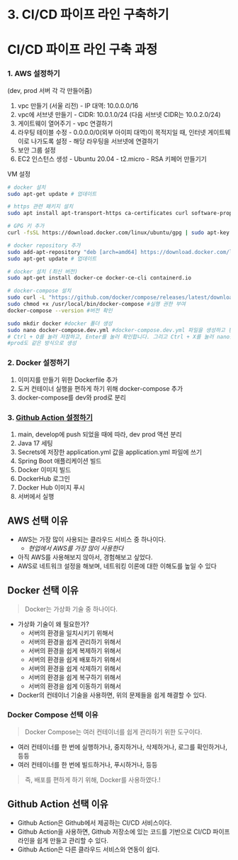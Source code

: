 # 3. CI/CD 파이프 라인 구축하기

# CI/CD 파이프 라인 구축 과정

### 1. AWS 설정하기 
(dev, prod 서버 각 각 만들어줌)
  1. vpc 만들기 (서울 리전)
    - IP 대역: 10.0.0.0/16
  2. vpc에 서브넷 만들기
    - CIDR: 10.0.1.0/24 (다음 서브넷 CIDR는 10.0.2.0/24)
  3. 게이트웨이 열어주기
    - vpc 연결하기
  4. 라우팅 테이블 수정
    - 0.0.0.0/0(외부 아이피 대역)이 목적지일 때, 인터넷 게이트웨이로 나가도록 설정
    - 해당 라우팅을 서브넷에 연결하기
  5. 보안 그룹 설정
  6. EC2 인스턴스 생성
    - Ubuntu 20.04
    - t2.micro
    - RSA 키페어 만들기기

VM 설정
```bash
# docker 설치
sudo apt-get update # 업데이트

# https 관련 패키지 설치
sudo apt install apt-transport-https ca-certificates curl software-properties-common

# GPG 키 추가
curl -fsSL https://download.docker.com/linux/ubuntu/gpg | sudo apt-key add -

# docker repository 추가
sudo add-apt-repository "deb [arch=amd64] https://download.docker.com/linux/ubuntu bionic stable"
sudo apt-get update # 업데이트

# docker 설치 (최신 버전)
sudo apt-get install docker-ce docker-ce-cli containerd.io

# docker-compose 설치
sudo curl -L "https://github.com/docker/compose/releases/latest/download/docker-compose-$(uname -s)-$(uname -m)" -o /usr/local/bin/docker-compose
sudo chmod +x /usr/local/bin/docker-compose #실행 권한 부여
docker-compose --version #버전 확인

sudo mkdir docker #docker 폴더 생성
sudo nano docker-compose.dev.yml #docker-compose.dev.yml 파일을 생성하고 편집 
# Ctrl + O를 눌러 저장하고, Enter를 눌러 확인합니다. 그리고 Ctrl + X를 눌러 nano를 종료
#prod도 같은 방식으로 생성
```

### 2. Docker 설정하기
  1. 이미지를 만들기 위한 Dockerfile 추가
  2. 도커 컨테이너 실행을 편하게 하기 위해 docker-compose 추가
  3. docker-compose를 dev와 prod로 분리

### 3. [Github Action 설정하기](https://github.com/ShimFFF/Practice_Server/tree/develop/.github/workflows)
  1. main, develop에 push 되었을 때에 따라, dev prod 액션 분리
  2. Java 17 세팅
  3. Secrets에 저장한 application.yml 값을 application.yml 파일에 쓰기
  4. Spring Boot 애플리케이션 빌드
  5. Docker 이미지 빌드
  6. DockerHub 로그인
  7. Docker Hub 이미지 푸시
  8. 서버에서 실행
    
## AWS 선택 이유
- AWS는 가장 많이 사용되는 클라우드 서비스 중 하나이다.
  - _현업에서 AWS를 가장 많이 사용한다_
- 아직 AWS를 사용해보지 않아서, 경험해보고 싶었다.
- AWS로 네트워크 설정을 해보며, 네트워킹 이론에 대한 이해도를 높일 수 있다

## Docker 선택 이유
> Docker는 가상화 기술 중 하나이다.
- 가상화 기술이 왜 필요한가?
  - 서버의 환경을 일치시키기 위해서
  - 서버의 환경을 쉽게 관리하기 위해서
  - 서버의 환경을 쉽게 복제하기 위해서
  - 서버의 환경을 쉽게 배포하기 위해서
  - 서버의 환경을 쉽게 삭제하기 위해서
  - 서버의 환경을 쉽게 복구하기 위해서
  - 서버의 환경을 쉽게 이동하기 위해서
- Docker의 컨테이너 기술을 사용하면, 위의 문제들을 쉽게 해결할 수 있다.

### Docker Compose 선택 이유
> Docker Compose는 여러 컨테이너를 쉽게 관리하기 위한 도구이다.
- 여러 컨테이너를 한 번에 실행하거나, 중지하거나, 삭제하거나, 로그를 확인하거나, 등등
- 여러 컨테이너를 한 번에 빌드하거나, 푸시하거나, 등등

> 즉, 배포를 편하게 하기 위해, Docker를 사용하였다.!

## Github Action 선택 이유
- Github Action은 Github에서 제공하는 CI/CD 서비스이다.
- Github Action을 사용하면, Github 저장소에 있는 코드를 기반으로 CI/CD 파이프라인을 쉽게 만들고 관리할 수 있다.
- Github Action은 다른 클라우드 서비스와 연동이 쉽다.
